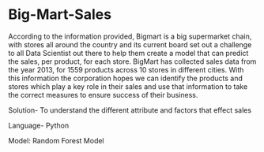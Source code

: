 # Big-Mart-Sales
According to the information provided, Bigmart is a big supermarket chain, with stores all around the country and its current board set out a challenge to all Data Scientist out there to help them create a model that can predict the sales, per product, for each store. BigMart has collected sales data from the year 2013, for 1559 products across 10 stores in different cities. With this information the corporation hopes we can identify the products and stores which play a key role in their sales and use that information to take the correct measures to ensure success of their business.

Solution-  To understand the different attribute and factors that effect sales

Language- Python

Model: Random Forest Model
